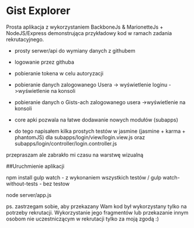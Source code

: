 ﻿# Gist Explorer

Prosta aplikacja z wykorzystaniem BackboneJs & MarionetteJs + NodeJS/Express demonstrująca przykładowy kod w ramach zadania rekrutacyjnego.

- prosty serwer/api do wymiany danych z githubem
- logowanie przez githuba
- pobieranie tokena w celu autoryzacji
- pobieranie danych zalogowanego Usera -> wyświetlenie loginu ->wyświetlenie na konsoli
- pobieranie danych o Gists-ach zalogowanego usera ->wyświetlenie na konsoli

- core apki pozwala na łatwe dodawanie nowych modułów (subapps)

- do tego napisałem kilka prostych testów w jasmine (jasmine + karma + phantomJS) dla subapps/login/view/login.view.js oraz subapps/login/controller/login.controller.js

przepraszam ale zabrakło mi czasu na warstwę wizualną

##Uruchmienie aplikacji 

npm install
gulp watch - z wykonaniem wszystkich testów / gulp watch-without-tests - bez testow

node server/app.js


ps. zastrzegam sobie, aby przekazany Wam kod był wykorzystany tylko na potrzeby rekrutacji.
Wykorzystanie jego fragmentów lub przekazanie innym osobom nie uczestniczącym w rekrutacji tylko za moją zgodą :)
